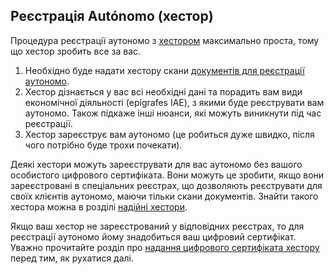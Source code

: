 ## Реєстрація Autónomo (хестор)

Процедура реєстрації аутономо з [хестором](#надійні-хестори) максимально проста, тому що хестор зробить все за вас.

1. Необхідно буде надати хестору
   скани [документів для реєстрації аутономо](#необхідні-документи-для-реєстрації-аутономо).
2. Хестор дізнається у вас всі необхідні дані та порадить вам види економічної діяльності (epígrafes IAE), з якими буде
   реєструвати вам аутономо. Також підкаже інші нюанси, які можуть виникнути під час реєстрації.
3. Хестор зареєструє вам аутономо (це робиться дуже швидко, після чого потрібно буде трохи почекати).

Деякі хестори можуть зареєструвати для вас аутономо без вашого особистого цифрового сертифіката. Вони можуть це зробити,
якщо вони зареєстровані в спеціальних реєстрах, що дозволяють реєструвати для своїх клієнтів аутономо, маючи тільки
скани документів. Знайти такого хестора можна в розділі [надійні хестори](#надійні-хестори).

Якщо ваш хестор не зареєстрований у відповідних реєстрах, то для реєстрації аутономо йому знадобиться ваш цифровий
сертифікат. Уважно прочитайте розділ про [надання цифрового сертифіката хестору](#надання-цифрового-сертифіката-хестору)
перед тим, як рухатися далі.
